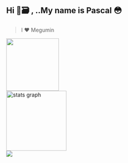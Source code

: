 <h2 align="left">Hi 🥱🗃️ ,   ..My name is Pascal 😳</h2>

###
> I ♥️ Megumin

<div align="left">
  <img height="140" src="https://cdn3.emoji.gg/emojis/7636-159-meguminpinch.gif" />
</div>

<div align="left">
  <div>
    <img src="https://github-readme-stats.vercel.app/api?username=DeepXx86&hide_title=false&hide_rank=false&show_icons=true&include_all_commits=true&count_private=true&disable_animations=false&theme=github_dark_dimmed&locale=en&hide_border=false&order=1" height="160" alt="stats graph" />
  </div>
  <div>
    <img src="https://github-readme-stats.vercel.app/api/top-langs/?username=DeepXx86&show_icons=true&theme=github_dark_dimmed" />
  </div>
</div>

###
